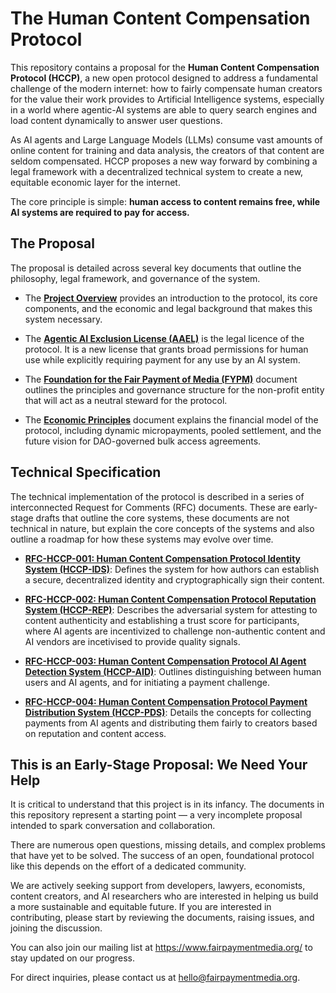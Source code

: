 # The Human Content Compensation Protocol

This repository contains a proposal for the **Human Content Compensation Protocol (HCCP)**, a new open protocol designed to address a fundamental challenge of the modern internet: how to fairly compensate human creators for the value their work provides to Artificial Intelligence systems, especially in a world where agentic-AI systems are able to query search engines and load content dynamically to answer user questions.

As AI agents and Large Language Models (LLMs) consume vast amounts of online content for training and data analysis, the creators of that content are seldom compensated. HCCP proposes a new way forward by combining a legal framework with a decentralized technical system to create a new, equitable economic layer for the internet.

The core principle is simple: **human access to content remains free, while AI systems are required to pay for access.**


## The Proposal

The proposal is detailed across several key documents that outline the philosophy, legal framework, and governance of the system.

*   The **[Project Overview](overview.md)** provides an introduction to the protocol, its core components, and the economic and legal background that makes this system necessary.

*   The **[Agentic AI Exclusion License (AAEL)](aael-v0_1.md)** is the legal licence of the protocol. It is a new license that grants broad permissions for human use while explicitly requiring payment for any use by an AI system.

*   The **[Foundation for the Fair Payment of Media (FYPM)](foundation.md)** document outlines the principles and governance structure for the non-profit entity that will act as a neutral steward for the protocol.

*   The **[Economic Principles](economics.md)** document explains the financial model of the protocol, including dynamic micropayments, pooled settlement, and the future vision for DAO-governed bulk access agreements.


## Technical Specification

The technical implementation of the protocol is described in a series of interconnected Request for Comments (RFC) documents. These are early-stage drafts that outline the core systems, these documents are not technical in nature, but explain the core concepts of the systems and also outline a roadmap for how these systems may evolve over time.

*   **[RFC-HCCP-001: Human Content Compensation Protocol Identity System (HCCP-IDS)](rfcs/identity.md)**: Defines the system for how authors can establish a secure, decentralized identity and cryptographically sign their content.

*   **[RFC-HCCP-002: Human Content Compensation Protocol Reputation System (HCCP-REP)](rfcs/RFC-HCCP-002_HCCP-REP.md)**: Describes the adversarial system for attesting to content authenticity and establishing a trust score for participants, where AI agents are incentivized to challenge non-authentic content and AI vendors are incetivised to provide quality signals.

*   **[RFC-HCCP-003: Human Content Compensation Protocol AI Agent Detection System (HCCP-AID)](rfcs/detection.md)**: Outlines distinguishing between human users and AI agents, and for initiating a payment challenge.

*   **[RFC-HCCP-004: Human Content Compensation Protocol Payment Distribution System (HCCP-PDS)](rfcs/RFC-HCCP-004_HCCP-PDS.md)**: Details the concepts for collecting payments from AI agents and distributing them fairly to creators based on reputation and content access.


## This is an Early-Stage Proposal: We Need Your Help

It is critical to understand that this project is in its infancy. The documents in this repository represent a starting point — a very incomplete proposal intended to spark conversation and collaboration.

There are numerous open questions, missing details, and complex problems that have yet to be solved. The success of an open, foundational protocol like this depends on the effort of a dedicated community.

We are actively seeking support from developers, lawyers, economists, content creators, and AI researchers who are interested in helping us build a more sustainable and equitable future. If you are interested in contributing, please start by reviewing the documents, raising issues, and joining the discussion.

You can also join our mailing list at https://www.fairpaymentmedia.org/ to stay updated on our progress.

For direct inquiries, please contact us at [hello@fairpaymentmedia.org](mailto:hello@fairpaymentmedia.org).
